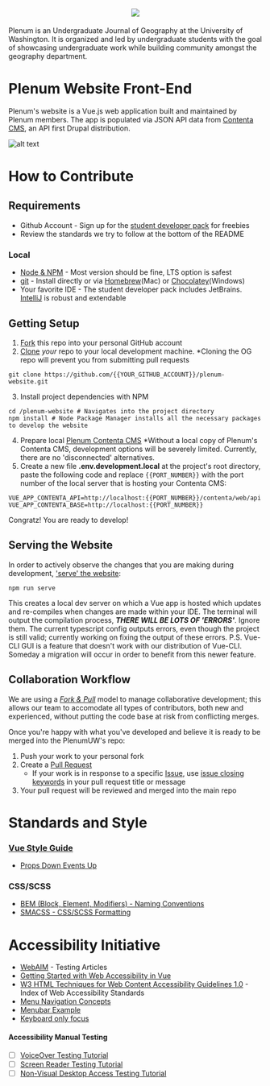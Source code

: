 <h1 align="center"><img src="http://students.washington.edu/plenum/images/logo2-300x300-white.png"/></h1>

Plenum is an Undergraduate Journal of Geography at the University of Washington.
It is organized and led by undergraduate students with the goal of showcasing undergraduate work while building community amongst the geography department.

# Plenum Website Front-End
Plenum's website is a Vue.js web application built and maintained by Plenum members.
The app is populated via JSON API data from [Contenta CMS](https://www.contentacms.org), an API first Drupal distribution.

![alt text](https://lh3.googleusercontent.com/H2b3gk6WqLkuuhu1DUDpiD94-ujfFQxoXmdSbrGonLuKlBZBRJ1AG2NlGFrOlWSbecmZ-kpf9Zn7=w8128-h4976-rw-no "Plenum website on the About Page")

# How to Contribute
## Requirements
* Github Account - Sign up for the [student developer pack](https://education.github.com/pack) for freebies
* Review the standards we try to follow at the bottom of the README
### Local
* [Node & NPM](https://nodejs.org/en/download/) - Most version should be fine, LTS option is safest
* [git](https://git-scm.com/downloads) - Install directly or via [Homebrew](https://brew.sh)(Mac) or [Chocolatey](https://chocolatey.org)(Windows)
* Your favorite IDE - The student developer pack includes JetBrains. [IntelliJ](https://www.jetbrains.com/idea/) is robust and extendable

## Getting Setup
1. [Fork](https://help.github.com/articles/working-with-forks/) this repo into your personal GitHub account
2. [Clone](https://help.github.com/articles/cloning-a-repository/) _your_ repo to your local development machine. *Cloning the OG repo will prevent you from submitting pull requests
```
git clone https://github.com/{{YOUR_GITHUB_ACCOUNT}}/plenum-website.git
```
3. Install project dependencies with NPM
```
cd /plenum-website # Navigates into the project directory
npm install # Node Package Manager installs all the necessary packages to develop the website
```
4. Prepare local [Plenum Contenta CMS](https://github.com/PlenumUW/plenum-drupal)
*Without a local copy of Plenum's Contenta CMS, development options will be severely limited. Currently, there are no 'disconnected' alternatives.
5. Create a new file **.env.development.local** at the project's root directory, paste the following code and replace `{{PORT_NUMBER}}` with the port number of the local server that is hosting your Contenta CMS:
```
VUE_APP_CONTENTA_API=http://localhost:{{PORT_NUMBER}}/contenta/web/api
VUE_APP_CONTENTA_BASE=http://localhost:{{PORT_NUMBER}}
```

Congratz! You are ready to develop!

## Serving the Website
In order to actively observe the changes that you are making during development, ['serve' the website](https://cli.vuejs.org/guide/cli-service.html#using-the-binary):
```
npm run serve
```
This creates a local dev server on which a Vue app is hosted which updates and re-compiles when changes are made within your IDE.
The terminal will output the compilation process, **_THERE WILL BE LOTS OF 'ERRORS'_**. Ignore them. The current typescript config outputs errors, even though the project is still valid; currently working on fixing the output of these errors.
P.S. Vue-CLI GUI is a feature that doesn't work with our distribution of Vue-CLI. Someday a migration will occur in order to benefit from this newer feature.

## Collaboration Workflow
We are using a [_Fork & Pull_](https://help.github.com/articles/about-collaborative-development-models/) model to manage collaborative development; this allows our team to accomodate all types of contributors, both new and experienced, without putting the code base at risk from conflicting merges.

Once you're happy with what you've developed and believe it is ready to be merged into the PlenumUW's repo:
1. Push your work to your personal fork
2. Create a [Pull Request](https://help.github.com/articles/about-pull-requests/)
   * If your work is in response to a specific [Issue](https://github.com/PlenumUW/plenum-website/issues), use [issue closing keywords](https://help.github.com/articles/closing-issues-using-keywords/) in your pull request title or message
3. Your pull request will be reviewed and merged into the main repo

# Standards and Style
### [Vue Style Guide](https://vuejs.org/v2/style-guide/#Component-style-scoping-essential)
  * [Props Down Events Up](https://vuejs.org/v2/style-guide/#Implicit-parent-child-communication-use-with-caution)
### CSS/SCSS
  * [BEM (Block, Element, Modifiers) - Naming Conventions](http://getbem.com/introduction/)
  * [SMACSS - CSS/SCSS Formatting](https://smacss.com/book/formatting)

# Accessibility Initiative
* [WebAIM](https://webaim.org) - Testing Articles
* [Getting Started with Web Accessibility in Vue](https://medium.com/@emilymears/getting-started-with-web-accessibility-in-vue-17e2c4ea0842)
* [W3 HTML Techniques for Web Content Accessibility Guidelines 1.0](https://www.w3.org/TR/WCAG10-HTML-TECHS/#edef-MAP) - Index of Web Accessibility Standards
* [Menu Navigation Concepts](https://www.w3.org/WAI/tutorials/menus/)
* [Menubar Example](https://www.w3.org/TR/wai-aria-practices/examples/menubar/menubar-1/menubar-1.html)
* [Keyboard only focus](http://kizu.ru/en/blog/keyboard-only-focus/#x)

#### Accessibility Manual Testing
* [ ] [VoiceOver Testing Tutorial](https://webaim.org/articles/voiceover/)
* [ ] [Screen Reader Testing Tutorial](https://webaim.org/articles/jaws/)
* [ ] [Non-Visual Desktop Access Testing Tutorial](https://webaim.org/articles/nvda/)
